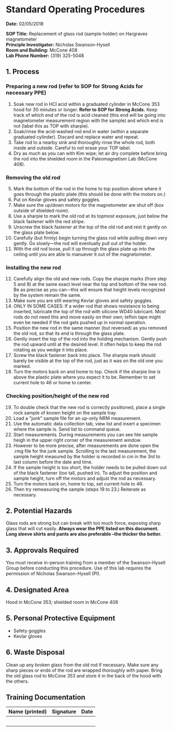 # Standard Operating Procedures
**Date:** 02/05/2018

**SOP Title:** Replacement of glass rod (sample holder) on Hargraves magnetometer  
**Principle Investigator:** Nicholas Swanson-Hysell  
**Room and Building:** McCone 408  
**Lab Phone Number:** (319) 325-5048

## 1. Process
### Preparing a new rod (**refer to SOP for Strong Acids for necessary PPE**)
1. Soak new rod in HCl acid within a graduated cylinder in McCone 353 hood for 30 minutes or longer. **Refer to SOP for Strong Acids.** Keep track of which
end of the rod is acid cleaned (this end will be going into magnetometer measurement region with the sample)
and which end is not (label this as TOP with sharpie).
2. Soak/rinse the acid-washed rod end in water (within a separate graduated cylinder). Discard and replace water and repeat.
3. Take rod to a nearby sink and thoroughly rinse the whole rod, both inside and outside. Careful to not erase your TOP label.
4. Dry as much as you can with Kim wipe; let air dry complete before bring the rod into the shielded room in the Paleomagnetism Lab (McCone 408).
### Removing the old rod
5. Mark the bottom of the rod in the home to top position above where it goes through the plastic plate (this should be done with the motors on.)
6. Put on Kevlar gloves and safety goggles.
7. Make sure the up/down motors for the magnetometer are shut off (box outside of shielded room).
8. Use a sharpie to mark the old rod at its topmost exposure, just below the black fastener with the red stripe.  
9. Unscrew the black fastener at the top of the old rod and rest it gently on the glass plate below.
10. Carefully (but firmly) begin turning the glass rod while pulling down very gently. Go slowly—the rod will eventually pull out of the holder.
11. With the old rod loose, pull it up through the glass plate up into the ceiling until you are able to manuever it out of the magnetometer.
### Installing the new rod
12. Carefully align the old and new rods. Copy the sharpie marks (from step 5 and 8) at the same exact level near the top and bottom of the new rod. Be as precise as you can-–this will ensure that height levels recognized by the system remain the same.
13. Make sure you are still wearing Kevlar gloves and safety goggles.
14. ONLY IN SOME CASES: If a wider rod that shows resistance to being inserted, lubricate the top of the rod with silicone WD40 lubricant.  Most rods do not need this and move easily on their own; teflon tape might even be needed if the rod gets pushed up in normal operation.
15. Position the new rod in the same manner (but reversed) as you removed the old rod, so that its end is through the glass plate.
16. Gently insert the top of the rod into the holding mechanism. Gently push the rod upward until at the desired level. It often helps to keep the rod rotating as you wedge it into place.
17. Screw the black fastener back into place. The sharpie mark should barely be visible at the top of the rod, just as it was on the old one you marked.
18. Turn the motors back on and home to top.  Check if the sharpie line is above the plastic plate where you expect it to be.  Remember to set current hole to 46 or home to center.
### Checking position/height of the new rod
19. To double check that the new rod is correctly positioned, place a single rock sample of known height on the sample tray. 
20. Load a "junk" sample file for an up-only NRM measurement.
21. Use the automatic data collection tab, view list and insert a specimen where the sample is.  Send list to command queue.
22. Start measurements.  During measurements you can see hte sample heigh in the upper right corner of the measurement window.
23. However to be more precise, after measurements are done open the .rmg file for the junk sample. Scrolling to the last measurement, the sample height measured by the holder is recorded in cm in the 3rd to last column before the date and time.
24. If the sample height is too short, the holder needs to be pulled down out of the black fastener (too tall, pushed in). To adjust the position and sample height, turn off the motors and adjust the rod as necessary.
25. Turn the motors back on, home to top, set current hole to 46.  
26. Then try remeasuring the sample (steps 19 to 23.) Reiterate as necessary.

## 2. Potential Hazards
Glass rods are strong but can break with too much force, exposing sharp glass that will cut easily. **Always wear the PPE listed on this document. Long sleeve shirts and pants are also preferable
–the thicker the better.**

## 3. Approvals Required
You must receive in-person training from a member of the Swanson-Hysell Group before conducting this procedure. Use of this lab requires the permission of Nicholas Swanson-Hysell (PI).

## 4. Designated Area
Hood in McCone 353; shielded room in McCone 408

## 5. Personal Protective Equipment
* Safety goggles
* Kevlar gloves

## 6. Waste Disposal
Clean up any broken glass from the old rod if necessary. Make sure any sharp pieces or ends of the rod are wrapped thoroughly with paper. Bring the old glass rod to McCone 353 and store it in the back of the hood with the others.

## Training Documentation
| Name (printed) | Signature | Date |
|------------|----------|----------|
|            |          |          |
|            |          |          |
|            |          |          |
|            |          |          |
|            |          |          ||
